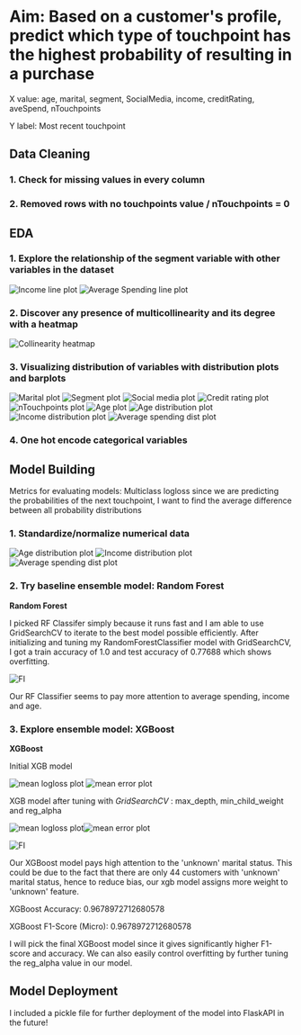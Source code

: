 # Aim: Based on a customer's profile, predict which type of touchpoint has the highest probability of resulting in a purchase
X value: age, marital, segment, SocialMedia, income, creditRating, aveSpend, nTouchpoints

Y label: Most recent touchpoint
## Data Cleaning

### 1. Check for missing values in every column

### 2. Removed rows with no touchpoints value / nTouchpoints = 0

## EDA

### 1. Explore the relationship of the segment variable with other variables in the dataset

![Income line plot](/images/plot1.png)
![Average Spending line plot](/images/plot2.png)

### 2. Discover any presence of multicollinearity and its degree with a heatmap

![Collinearity heatmap](/images/plot3.png)

### 3. Visualizing distribution of variables with distribution plots and barplots

![Marital plot](/images/plot4.png)
![Segment plot](/images/plot5.png)
![Social media plot](/images/plot6.png)
![Credit rating plot](/images/plot7.png)
![nTouchpoints plot](/images/plot8.png)
![Age plot](/images/plot9.png)
![Age distribution plot](/images/plot10.png)
![Income distribution plot](/images/plot11.png)
![Average spending dist plot](/images/plot12.png)

### 4. One hot encode categorical variables

## Model Building

Metrics for evaluating models: Multiclass logloss since we are predicting the probabilities of the next touchpoint, I want to find the average difference between all probability distributions

### 1. Standardize/normalize numerical data

![Age distribution plot](/images/plot13.png)
![Income distribution plot](/images/plot14.png)
![Average spending dist plot](/images/plot15.png)

### 2. Try baseline ensemble model:  Random Forest

**Random Forest**

I picked RF Classifer simply because it runs fast and I am able to use GridSearchCV to iterate to the best model possible efficiently. 
After initializing and tuning my RandomForestClassifier model with GridSearchCV, I got a train accuracy of 1.0 and test 
accuracy of 0.77688 which shows overfitting.

![FI](/images/plot20.png)

Our RF Classifier seems to pay more attention to average spending, income and age. 

### 3. Explore ensemble model: XGBoost


**XGBoost**

Initial XGB model

![mean logloss plot](/images/plot16.png)
![mean error plot](/images/plot17.png)

XGB model after tuning with *GridSearchCV* : max_depth, min_child_weight and reg_alpha

![mean logloss plot](/images/plot18.png)![mean error plot](/images/plot19.png)

![FI](/images/plot20.png)

Our XGBoost model pays high attention to the 'unknown' marital status. This could be due to the fact that there are only 44 customers with 'unknown' marital status, hence to reduce bias, our xgb model assigns more weight to 'unknown' feature.

XGBoost Accuracy: 0.9678972712680578

XGBoost F1-Score (Micro): 0.9678972712680578

I will pick the final XGBoost model since it gives significantly higher F1-score and accuracy. We can also easily control overfitting by further tuning the reg_alpha value in our model.

## Model Deployment

I included a pickle file for further deployment of the model into FlaskAPI in the future!

